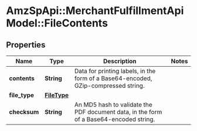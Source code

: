 # AmzSpApi::MerchantFulfillmentApiModel::FileContents

## Properties
Name | Type | Description | Notes
------------ | ------------- | ------------- | -------------
**contents** | **String** | Data for printing labels, in the form of a Base64-encoded, GZip-compressed string. | 
**file_type** | [**FileType**](FileType.md) |  | 
**checksum** | **String** | An MD5 hash to validate the PDF document data, in the form of a Base64-encoded string. | 

